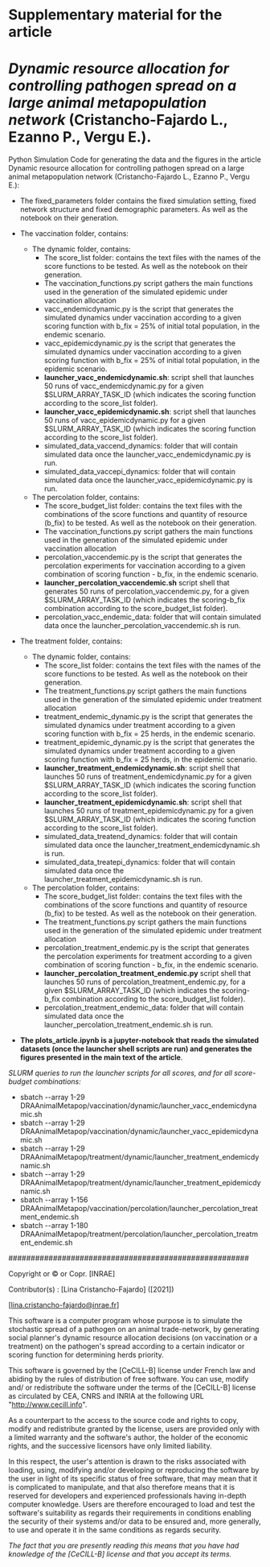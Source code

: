 # Supplementary material for the article
# *Dynamic resource allocation for controlling pathogen spread on a large animal metapopulation network* (Cristancho-Fajardo L., Ezanno P., Vergu E.).
Python Simulation Code for generating the data and the figures in the article Dynamic resource allocation for controlling pathogen spread on a large animal metapopulation network (Cristancho-Fajardo L., Ezanno P., Vergu E.):

- The fixed_parameters folder contains the fixed simulation setting, fixed network structure and fixed demographic parameters. As well as the notebook on their generation. 

- The vaccination folder, contains:

  - The dynamic folder, contains:
    - The score_list folder: contains the text files with the names of the score functions to be tested. As well as the notebook on their generation. 
    - The vaccination_functions.py script gathers the main functions used in the generation of the simulated epidemic under vaccination allocation
    - vacc_endemicdynamic.py is the script that generates the simulated dynamics under vaccination according to a given scoring function with b_fix = 25\% of initial total population, in the endemic scenario.
    - vacc_epidemicdynamic.py is the script that generates the simulated dynamics under vaccination according to a given scoring function with b_fix = 25\% of initial total population, in the epidemic scenario.
    - **launcher_vacc_endemicdynamic.sh**: script shell that launches 50 runs of vacc_endemicdynamic.py for a given $SLURM_ARRAY_TASK_ID (which indicates the scoring function according to the score_list folder).
    - **launcher_vacc_epidemicdynamic.sh**: script shell that launches 50 runs of vacc_epidemicdynamic.py for a given $SLURM_ARRAY_TASK_ID (which indicates the scoring function according to the score_list folder). 
    - simulated_data_vaccend_dynamics: folder that will contain simulated data once the launcher_vacc_endemicdynamic.py is run.
    - simulated_data_vaccepi_dynamics: folder that will contain simulated data once the launcher_vacc_epidemicdynamic.py is run.
  - The percolation folder, contains:
    - The score_budget_list folder: contains the text files with the combinations of the score functions and quantity of resource (b_fix) to be tested. 
      As well as the notebook on their generation. 
    - The vaccination_functions.py script gathers the main functions used in the generation of the simulated epidemic under vaccination allocation
    - percolation_vaccendemic.py is the script that generates the percolation experiments for vaccination according to a given combination of scoring function - b_fix, in the endemic scenario.
    - **launcher_percolation_vaccendemic.sh** script shell that generates 50 runs of percolation_vaccendemic.py, for a given $SLURM_ARRAY_TASK_ID (which indicates the scoring-b_fix combination according to the score_budget_list folder).
    - percolation_vacc_endemic_data: folder that will contain simulated data once the launcher_percolation_vaccendemic.sh is run.
    
- The treatment folder, contains:

  - The dynamic folder, contains:
      - The score_list folder: contains the text files with the names of the score functions to be tested. As well as the notebook on their generation. 
      - The treatment_functions.py script gathers the main functions used in the generation of the simulated epidemic under treatment allocation
      - treatment_endemic_dynamic.py is the script that generates the simulated dynamics under treatment according to a given scoring function with b_fix = 25 herds, in the endemic scenario.
      - treatment_epidemic_dynamic.py is the script that generates the simulated dynamics under treatment according to a given scoring function with b_fix = 25 herds, in the epidemic scenario.
    - **launcher_treatment_endemicdynamic.sh**: script shell that launches 50 runs of treatment_endemicdynamic.py for a given $SLURM_ARRAY_TASK_ID (which indicates the scoring function according to the score_list folder).
    - **launcher_treatment_epidemicdynamic.sh**: script shell that launches 50 runs of treatment_epidemicdynamic.py for a given $SLURM_ARRAY_TASK_ID (which indicates the scoring function according to the score_list folder). 
    - simulated_data_treatend_dynamics: folder that will contain simulated data once the launcher_treatment_endemicdynamic.sh is run.
    - simulated_data_treatepi_dynamics: folder that will contain simulated data once the launcher_treatment_epidemicdynamic.sh is run.
  - The percolation folder, contains:
      - The score_budget_list folder: contains the text files with the combinations of the score functions and quantity of resource (b_fix) to be tested. 
        As well as the notebook on their generation. 
      - The treatment_functions.py script gathers the main functions used in the generation of the simulated epidemic under treatment allocation
      - percolation_treatment_endemic.py is the script that generates the percolation experiments for treatment according to a given combination of scoring function - b_fix, in the endemic scenario.
      - **launcher_percolation_treatment_endemic.py** script shell that launches 50 runs of percolation_treatment_endemic.py, for a given $SLURM_ARRAY_TASK_ID (which indicates the scoring-b_fix combination according to the score_budget_list folder).
      -  percolation_treatment_endemic_data: folder that will contain simulated data once the launcher_percolation_treatment_endemic.sh is run.
   
-  **The plots_article.ipynb is a jupyter-notebook that reads the simulated datasets (once the launcher shell scripts are run) and generates the figures presented in the main text of the article**.

*SLURM queries to run the launcher scripts for all scores, and for all score-budget combinations:*

- sbatch --array 1-29 DRAAnimalMetapop/vaccination/dynamic/launcher_vacc_endemicdynamic.sh
- sbatch --array 1-29 DRAAnimalMetapop/vaccination/dynamic/launcher_vacc_epidemicdynamic.sh
- sbatch --array 1-29 DRAAnimalMetapop/treatment/dynamic/launcher_treatment_endemicdynamic.sh
- sbatch --array 1-29 DRAAnimalMetapop/treatment/dynamic/launcher_treatment_epidemicdynamic.sh
- sbatch --array 1-156 DRAAnimalMetapop/vaccination/percolation/launcher_percolation_treatment_endemic.sh
- sbatch --array 1-180 DRAAnimalMetapop/treatment/percolation/launcher_percolation_treatment_endemic.sh

######################################################


Copyright or © or Copr. [INRAE]

Contributor(s) : [Lina Cristancho-Fajardo]  ([2021])

[lina.cristancho-fajardo@inrae.fr]

This software is a computer program whose purpose is to simulate the stochastic spread of a pathogen on an animal trade-network, by generating social planner's dynamic resource allocation decisions (on vaccination or a treatment) on the pathogen's spread according to a certain indicator or scoring function for determining herds priority. 

This software is governed by the [CeCILL-B] license under French law and
abiding by the rules of distribution of free software.  You can  use, 
modify and/ or redistribute the software under the terms of the [CeCILL-B]
license as circulated by CEA, CNRS and INRIA at the following URL
"http://www.cecill.info". 

As a counterpart to the access to the source code and  rights to copy,
modify and redistribute granted by the license, users are provided only
with a limited warranty  and the software's author,  the holder of the
economic rights,  and the successive licensors  have only  limited
liability. 

In this respect, the user's attention is drawn to the risks associated
with loading,  using,  modifying and/or developing or reproducing the
software by the user in light of its specific status of free software,
that may mean  that it is complicated to manipulate,  and  that  also
therefore means  that it is reserved for developers  and  experienced
professionals having in-depth computer knowledge. Users are therefore
encouraged to load and test the software's suitability as regards their
requirements in conditions enabling the security of their systems and/or 
data to be ensured and,  more generally, to use and operate it in the 
same conditions as regards security. 

*The fact that you are presently reading this means that you have had
knowledge of the [CeCILL-B] license and that you accept its terms.*
